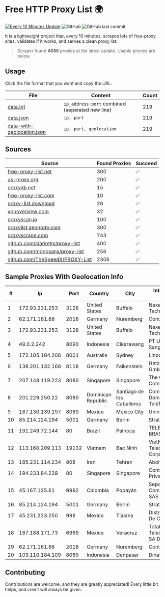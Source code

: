 
# Free HTTP Proxy List 🌍

[![Every 10 Minutes Update](https://github.com/mertguvencli/http-proxy-list/actions/workflows/main.yml/badge.svg?branch=main)](https://github.com/mertguvencli/http-proxy-list/actions/workflows/main.yml)
![GitHub](https://img.shields.io/github/license/mertguvencli/http-proxy-list)
![GitHub last commit](https://img.shields.io/github/last-commit/mertguvencli/http-proxy-list)

It is a lightweight project that, every 10 minutes, scrapes lots of free-proxy sites, validates if it works, and serves a clean proxy list.


> Scraper found **4688** proxies at the latest update. Usable proxies are below.

## Usage

Click the file format that you want and copy the URL.


|File|Content|Count|
|----|-------|-----|
|[data.txt](https://raw.githubusercontent.com/mertguvencli/http-proxy-list/main/proxy-list/data.txt)|`ip_address:port` combined (seperated new line)|219|
|[data.json](https://raw.githubusercontent.com/mertguvencli/http-proxy-list/main/proxy-list/data.json)|`ip, port`|219|
|[data-with-geolocation.json](https://raw.githubusercontent.com/mertguvencli/http-proxy-list/main/proxy-list/data-with-geolocation.json)|`ip, port, geolocation`|219|

## Sources

|Source|Found Proxies|Succeed|
|------|-------------|-------|
|[free-proxy-list.net](https://free-proxy-list.net)|300|✅|
|[us-proxy.org](https://www.us-proxy.org)|200|✅|
|[proxydb.net](http://proxydb.net)|15|✅|
|[free-proxy-list.com](https://free-proxy-list.com/?page=&port=&type%5B%5D=http&type%5B%5D=https&up_time=0&search=Search)|10|✅|
|[proxy-list.download](https://www.proxy-list.download/HTTP)|26|✅|
|[vpnoverview.com](https://vpnoverview.com/privacy/anonymous-browsing/free-proxy-servers)|32|✅|
|[proxyscan.io](https://www.proxyscan.io)|100|✅|
|[proxylist.geonode.com](https://proxylist.geonode.com/api/proxy-list?limit=300&page=1&sort_by=lastChecked&sort_type=desc&protocols=http,https)|300|✅|
|[proxyscrape.com](https://api.proxyscrape.com/v2/?request=displayproxies&protocol=http&timeout=10000&country=all&ssl=all&anonymity=all)|743|✅|
|[github.com/clarketm/proxy-list](https://raw.githubusercontent.com/clarketm/proxy-list/master/proxy-list-raw.txt)|400|✅|
|[github.com/monosans/proxy-list](https://raw.githubusercontent.com/monosans/proxy-list/main/proxies/http.txt)|256|✅|
|[github.com/TheSpeedX/PROXY-List](https://raw.githubusercontent.com/TheSpeedX/PROXY-List/master/http.txt)|2306|✅|


## Sample Proxies With Geolocation Info

|#|Ip|Port|Country|City|Internet Service Provider|
|-|--|----|-------|----|-------------------------|
|1|172.93.231.253|3128|United States|Buffalo|Nexeon Technologies, Inc.|
|2|62.171.161.88|2018|Germany|Nuremberg|Contabo GmbH|
|3|172.93.231.253|3128|United States|Buffalo|Nexeon Technologies, Inc.|
|4|49.0.2.242|8090|Indonesia|Cikarawang|PT Usaha Adi Sanggoro|
|5|172.105.184.208|8001|Australia|Sydney|Linode, LLC|
|6|138.201.132.168|8118|Germany|Falkenstein|Hetzner Online GmbH|
|7|207.148.119.223|8080|Singapore|Singapore|The Constant Company|
|8|201.229.250.22|8080|Dominican Republic|Santiago de los Caballeros|Compañía Dominicana de Teléfonos S. A.|
|9|187.130.139.197|8080|Mexico|Mexico City|Uninet S.A. de C.V.|
|10|85.214.124.194|5001|Germany|Berlin|Strato AG|
|11|191.249.72.144|80|Brazil|Palhoca|TELEFÔNICA BRASIL S.A|
|12|113.160.209.113|19132|Vietnam|Bac Ninh|VietNam Post and Telecom Corporation|
|13|185.231.114.234|808|Iran|Tehran|Abolfazl-Shirdel|
|14|194.233.84.239|80|Singapore|Singapore|Contabo Asia Private Limited|
|15|45.167.125.61|9992|Colombia|Popayán|Sepcom Comunicaciones SAS|
|16|85.214.124.194|5001|Germany|Berlin|Strato AG|
|17|45.231.223.250|999|Mexico|Tijuana|Distrokom S De RL De CV|
|18|187.188.171.73|6969|Mexico|Veracruz|Total Play Telecomunicaciones SA De CV|
|19|62.171.161.88|2018|Germany|Nuremberg|Contabo GmbH|
|20|103.110.184.109|8080|Indonesia|Denpasar|Dinas Komunikasi|



## Contributing

Contributions are welcome, and they are greatly appreciated! Every
little bit helps, and credit will always be given.

